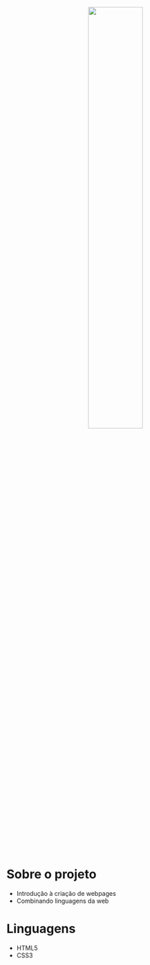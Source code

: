 <p align="center"><img src="https://i.pinimg.com/originals/fc/a4/ee/fca4eef2c12056b9505784fe14620053.png" width="50%"></p>

# Sobre o projeto

- Introdução à criação de webpages
- Combinando linguagens da web

# Linguagens

- HTML5
- CSS3
